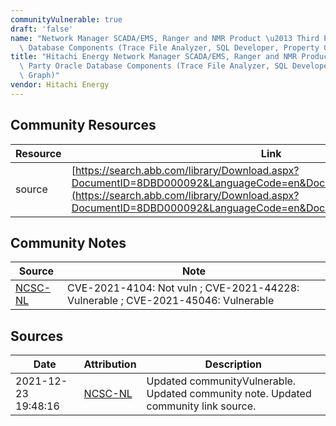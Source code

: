 ```yaml
---
communityVulnerable: true
draft: 'false'
name: "Network Manager SCADA/EMS, Ranger and NMR Product \u2013 Third Party Oracle\
  \ Database Components (Trace File Analyzer, SQL Developer, Property Graph)"
title: "Hitachi Energy Network Manager SCADA/EMS, Ranger and NMR Product \u2013 Third\
  \ Party Oracle Database Components (Trace File Analyzer, SQL Developer, Property\
  \ Graph)"
vendor: Hitachi Energy
---
```



## Community Resources
| Resource | Link |
| --- | --- |
| source | [https://search.abb.com/library/Download.aspx?DocumentID=8DBD000092&LanguageCode=en&DocumentPartId=&Action=Launch](https://search.abb.com/library/Download.aspx?DocumentID=8DBD000092&LanguageCode=en&DocumentPartId=&Action=Launch) |

## Community Notes
| Source | Note |
| --- | --- |
| [NCSC-NL](https://github.com/NCSC-NL/log4shell/blob/main/software/README.md) | CVE-2021-4104: Not vuln ; CVE-2021-44228: Vulnerable ; CVE-2021-45046: Vulnerable </ul> |

## Sources
| Date | Attribution | Description |
| --- | --- | --- |
| 2021-12-23 19:48:16 | [NCSC-NL](https://github.com/NCSC-NL/log4shell/blob/main/software/README.md) | Updated communityVulnerable. Updated community note. Updated community link source.  |
